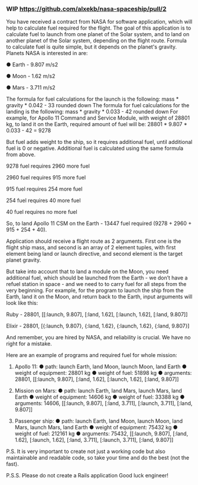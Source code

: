 ### WIP https://github.com/alxekb/nasa-spaceship/pull/2
You have received a contract from NASA for software application, which
will help to calculate fuel required for the flight. The goal of this application is to calculate
fuel to launch from one planet of the Solar system, and to land on another planet of the
Solar system, depending on the flight route.
Formula to calculate fuel is quite simple, but it depends on the planet's gravity. Planets
NASA is interested in are:

● Earth - 9.807 m/s2

● Moon - 1.62 m/s2

● Mars - 3.711 m/s2


The formula for fuel calculations for the launch is the following:
mass * gravity * 0.042 - 33 rounded down
The formula for fuel calculations for the landing is the following:
mass * gravity * 0.033 - 42 rounded down
For example, for Apollo 11 Command and Service Module, with weight of 28801 kg, to
land it on the Earth, required amount of fuel will be:
28801 * 9.807 * 0.033 - 42 = 9278


But fuel adds weight to the ship, so it requires additional fuel, until additional fuel is 0 or
negative. Additional fuel is calculated using the same formula from above.

9278 fuel requires 2960 more fuel

2960 fuel requires 915 more fuel

915 fuel requires 254 more fuel

254 fuel requires 40 more fuel

40 fuel requires no more fuel


So, to land Apollo 11 CSM on the Earth - 13447 fuel required (9278 + 2960 + 915 + 254 +
40).


Application should receive a flight route as 2 arguments. First one is the flight ship mass,
and second is an array of 2 element tuples, with first element being land or launch
directive, and second element is the target planet gravity.

But take into account that to land a module on the Moon, you need additional fuel, which
should be launched from the Earth - we don’t have a refuel station in space - and we
need to to carry fuel for all steps from the very beginning.
For example, for the program to launch the ship from the Earth, land it on the Moon, and
return back to the Earth, input arguments will look like this:

Ruby - 28801, [[:launch, 9.807], [:land, 1.62], [:launch, 1.62], [:land, 9.807]]

Elixir - 28801, [{:launch, 9.807}, {:land, 1.62}, {:launch, 1.62}, {:land, 9.807}]

And remember, you are hired by NASA, and reliability is crucial. We have no right for a
mistake.

Here are an example of programs and required fuel for whole mission:

1. Apollo 11:
● path: launch Earth, land Moon, launch Moon, land Earth
● weight of equipment: 28801 kg
● weight of fuel: 51898 kg
● arguments: 28801, [[:launch, 9.807], [:land, 1.62], [:launch, 1.62], [:land, 9.807]]

2. Mission on Mars:
● path: launch Earth, land Mars, launch Mars, land Earth
● weight of equipment: 14606 kg
● weight of fuel: 33388 kg
● arguments: 14606, [[:launch, 9.807], [:land, 3.711], [:launch, 3.711], [:land, 9.807]]

3. Passenger ship:
● path: launch Earth, land Moon, launch Moon, land Mars, launch Mars, land Earth
● weight of equipment: 75432 kg
● weight of fuel: 212161 kg
● arguments: 75432, [[:launch, 9.807], [:land, 1.62], [:launch, 1.62], [:land, 3.711],
[:launch, 3.711], [:land, 9.807]]

P.S. It is very important to create not just a working code but also maintainable and
readable code, so take your time and do the best (not the fast).

P.S.S. Please do not create a Rails application
Good luck engineer!
